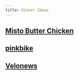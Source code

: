 ```yaml
---
title: Dinner Ideas
---
```


## [Misto Butter Chicken](https://cooking.nytimes.com/recipes/1019693-slow-cooker-chipotle-honey-chicken-tacos)
## [pinkbike](https://www.pinkbike.com/)
## [Velonews](www.velonews.com)
##
